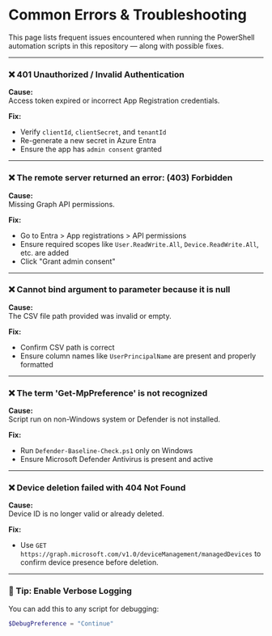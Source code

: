 # Common Errors & Troubleshooting

This page lists frequent issues encountered when running the PowerShell automation scripts in this repository — along with possible fixes.

---

### ❌ 401 Unauthorized / Invalid Authentication

**Cause:**  
Access token expired or incorrect App Registration credentials.

**Fix:**  
- Verify `clientId`, `clientSecret`, and `tenantId`
- Re-generate a new secret in Azure Entra
- Ensure the app has `admin consent` granted

---

### ❌ The remote server returned an error: (403) Forbidden

**Cause:**  
Missing Graph API permissions.

**Fix:**  
- Go to Entra > App registrations > API permissions  
- Ensure required scopes like `User.ReadWrite.All`, `Device.ReadWrite.All`, etc. are added  
- Click "Grant admin consent"

---

### ❌ Cannot bind argument to parameter because it is null

**Cause:**  
The CSV file path provided was invalid or empty.

**Fix:**  
- Confirm CSV path is correct
- Ensure column names like `UserPrincipalName` are present and properly formatted

---

### ❌ The term 'Get-MpPreference' is not recognized

**Cause:**  
Script run on non-Windows system or Defender is not installed.

**Fix:**  
- Run `Defender-Baseline-Check.ps1` only on Windows
- Ensure Microsoft Defender Antivirus is present and active

---

### ❌ Device deletion failed with 404 Not Found

**Cause:**  
Device ID is no longer valid or already deleted.

**Fix:**  
- Use `GET https://graph.microsoft.com/v1.0/deviceManagement/managedDevices` to confirm device presence before deletion.

---

### 🧠 Tip: Enable Verbose Logging

You can add this to any script for debugging:
```powershell
$DebugPreference = "Continue"
